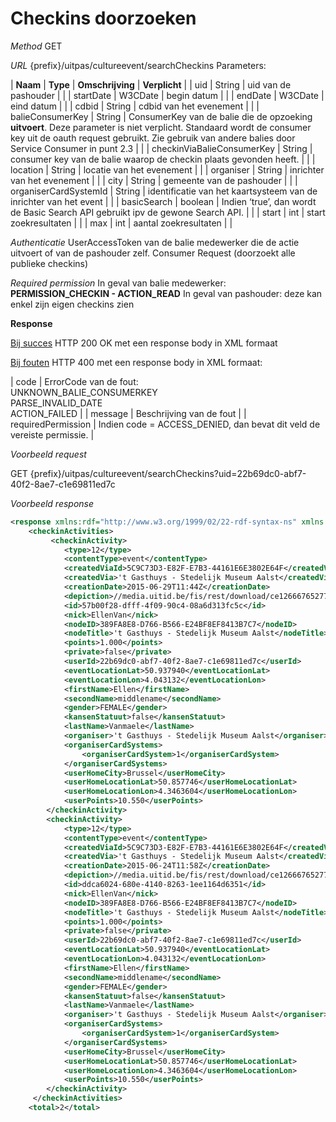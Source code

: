 ---
---

# Checkins doorzoeken

_Method_
GET

_URL_
{prefix}/uitpas/cultureevent/searchCheckins
Parameters:

| **Naam** | **Type** | **Omschrijving** | **Verplicht** |
| uid | String | uid van de pashouder |  |
| startDate | W3CDate | begin datum |  |
| endDate | W3CDate | eind datum |  |
| cdbid | String | cdbid van het evenement |  |
| balieConsumerKey | String | ConsumerKey van de balie die de opzoeking **uitvoert**. Deze parameter is niet verplicht. Standaard wordt de consumer key uit de oauth request gebruikt. Zie gebruik van andere balies door Service Consumer in punt 2.3 |  |
| checkinViaBalieConsumerKey | String | consumer key van de balie waarop de checkin plaats gevonden heeft. |  |
| location | String | locatie van het evenement |  |
| organiser | String | inrichter van het evenement |  |
| city | String | gemeente van de pashouder |  |
| organiserCardSystemId | String | identificatie van het kaartsysteem van de inrichter van het event |  |
| basicSearch | boolean | Indien ‘true’, dan wordt de Basic Search API gebruikt ipv de gewone Search API. |  |
| start | int | start zoekresultaten |  |
| max | int | aantal zoekresultaten |  |

_Authenticatie_
UserAccessToken van de balie medewerker die de actie uitvoert of van de pashouder zelf.
Consumer Request (doorzoekt alle publieke checkins)

_Required permission_
In geval van balie medewerker: **PERMISSION_CHECKIN - ACTION_READ**
In geval van pashouder: deze kan enkel zijn eigen checkins zien

**Response**

<u>Bij succes</u>
HTTP 200 OK met een response body in XML formaat

<u>Bij fouten</u>
HTTP 400 met een response body in XML formaat:

| code | ErrorCode van de fout:<br>UNKNOWN_BALIE_CONSUMERKEY<br>PARSE_INVALID_DATE<br>ACTION_FAILED |
| message | Beschrijving van de fout |
| requiredPermission | Indien code = ACCESS_DENIED, dan bevat dit veld de vereiste permissie. |

_Voorbeeld request_

GET {prefix}/uitpas/cultureevent/searchCheckins?uid=22b69dc0-abf7-40f2-8ae7-c1e69811ed7c

_Voorbeeld response_


~~~xml
<response xmlns:rdf="http://www.w3.org/1999/02/22-rdf-syntax-ns" xmlns:foaf="http://xmlns.com/foaf/0.1/" xmlns:cdb="http://www.cultuurdatabank.com/XMLSchema/CdbXSD/3.1/FINAL" xmlns:geo="http://www.w3.org/2003/01/geo/wgs84_pos#">
    <checkinActivities>
         <checkinActivity>
            <type>12</type>
            <contentType>event</contentType>
            <createdViaId>5C9C73D3-E82F-E7B3-44161E6E3802E64F</createdViaId>
            <createdVia>'t Gasthuys - Stedelijk Museum Aalst</createdVia>
            <creationDate>2015-06-29T11:44Z</creationDate>
            <depiction>//media.uitid.be/fis/rest/download/ce126667652776f0e9e55160f12f5478/uiv/picture-15835.jpg</depiction>
            <id>57b00f28-dfff-4f09-90c4-08a6d313fc5c</id>
            <nick>EllenVan</nick>
            <nodeID>389FA8E8-D766-B566-E24BF8EF8413B7C7</nodeID>
            <nodeTitle>'t Gasthuys - Stedelijk Museum Aalst</nodeTitle>
            <points>1.000</points>
            <private>false</private>
            <userId>22b69dc0-abf7-40f2-8ae7-c1e69811ed7c</userId>
            <eventLocationLat>50.937940</eventLocationLat>
            <eventLocationLon>4.043132</eventLocationLon>
            <firstName>Ellen</firstName>
            <secondName>middlename</secondName>
            <gender>FEMALE</gender>
            <kansenStatuut>false</kansenStatuut>
            <lastName>Vanmaele</lastName>
            <organiser>'t Gasthuys - Stedelijk Museum Aalst</organiser>
            <organiserCardSystems>
                <organiserCardSystem>1</organiserCardSystem>
            </organiserCardSystems>
            <userHomeCity>Brussel</userHomeCity>
            <userHomeLocationLat>50.857746</userHomeLocationLat>
            <userHomeLocationLon>4.3463604</userHomeLocationLon>
            <userPoints>10.550</userPoints>
        </checkinActivity>
        <checkinActivity>
            <type>12</type>
            <contentType>event</contentType>
            <createdViaId>5C9C73D3-E82F-E7B3-44161E6E3802E64F</createdViaId>
            <createdVia>'t Gasthuys - Stedelijk Museum Aalst</createdVia>
            <creationDate>2015-06-24T11:58Z</creationDate>
            <depiction>//media.uitid.be/fis/rest/download/ce126667652776f0e9e55160f12f5478/uiv/picture-15835.jpg</depiction>
            <id>ddca6024-680e-4140-8263-1ee1164d6351</id>
            <nick>EllenVan</nick>
            <nodeID>389FA8E8-D766-B566-E24BF8EF8413B7C7</nodeID>
            <nodeTitle>'t Gasthuys - Stedelijk Museum Aalst</nodeTitle>
            <points>1.000</points>
            <private>false</private>
            <userId>22b69dc0-abf7-40f2-8ae7-c1e69811ed7c</userId>
            <eventLocationLat>50.937940</eventLocationLat>
            <eventLocationLon>4.043132</eventLocationLon>
            <firstName>Ellen</firstName>
            <secondName>middlename</secondName>
            <gender>FEMALE</gender>
            <kansenStatuut>false</kansenStatuut>
            <lastName>Vanmaele</lastName>
            <organiser>'t Gasthuys - Stedelijk Museum Aalst</organiser>
            <organiserCardSystems>
                <organiserCardSystem>1</organiserCardSystem>
            </organiserCardSystems>
            <userHomeCity>Brussel</userHomeCity>
            <userHomeLocationLat>50.857746</userHomeLocationLat>
            <userHomeLocationLon>4.3463604</userHomeLocationLon>
            <userPoints>10.550</userPoints>
        </checkinActivity>
     </checkinActivities>
    <total>2</total>
~~~
